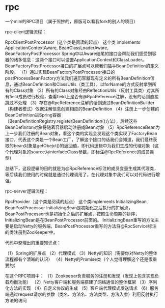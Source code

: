 # rpc
一个mini的RPC项目（属于照抄的，原版可以看我fork的别人的项目）

rpc-cilent逻辑流程：

RpcClientPostProcessor（这个类是阅读的起点）
这个类 implements ApplicationContextAware, BeanClassLoaderAware, BeanFactoryPostProcessor
Spring中以Aware结尾的接口会帮助我们感受到容器的诸多信息：这两个接口可以设置ApplicationContext和ClassLoader。
BeanFactoryPostProcessor接口的扩展点可以帮我们插手BeanDefinition的定义阶段。
（1）通过实现BeanFactoryPostProcessor接口的postProcessBeanFactory方法我们遍历容器现有定义的所有BeanDefinition信息，通过BeanDefinition和ClassUtils（类工具），以forName的方式反射拿到所有的Class对象
（2）所有的Class对象经由ReflectionUtils（反射工具类）对其所有field成员进行校验，查看field上是否有@RpcReference注解，没有的话则直接跳过不处理
（3）存在@RpcReference注解的话则通过BeanDefinitionBuilder（构建者模式）依据注解信息创建相应的BeanDefinition
（4）注册上一步创建的BeanDefinition进Spring容器（BeanDefinitionRegistry.registerBeanDefinition()方法），后续这些BeanDefiniton对象将随着容器启动注册成Bean对象
（5）RpcReferenceBean为上一步我们注册的Bean对象，看这个类的实现会发现这个类实现了FactoryBean接口，代表这个类是一个Bean工厂，了解这个接口的话我们会知道，我们最终获取的bean对象是getObejct()的返回值，即代码逻辑中为我们生成的代理对象（这个代理对象的source为interfaceClass参数，即标注@RpcReference的成员类型）

总结下，这段逻辑的目的就是为@RpcReference标注的成员变量生成其代理类，等后续我们使用的时候就是通过代理调用了。在代理对象中我们可以对代码进行增强。

rpc-server逻辑流程：

RpcProvider（这个类是阅读的起点）
这个类implements InitializingBean, BeanPostProcessor
InitializingBean是初始化之后执行的扩展点，BeanPostProcessor也是初始化之后的扩展点，按照生命周期的排序，InitializingBean是在BeanPostProcessor前面的。
InitializingBean重写的方法主要是启动Netty的服务端，BeanPostProcessor重写的方法将@RpcService标注的类注册到ZooKeeper中。

代码中整理出的重要知识点：

（1）Spring的扩展点
（2）代理模式
（3）Netty的知识（需要你对Netty的整体流程都有个清晰的认识）
（4）Netty的Promise类（个人觉得理解这个还是很重要的）

在这个RPC项目中：
（1）Zookeeper负责服务的注册和发现（发现上包含实现负载均衡功能）
（2）Netty客户端和服务端搭建了网络通信的整体框架
（3）序列化方法的实现
（4）自定义协议的生成
（5）客户端代理模式发送请求
（6）服务端通过request请求的参数（类名、方法名、方法类型、方法入参）利用反射执行方法的访问
